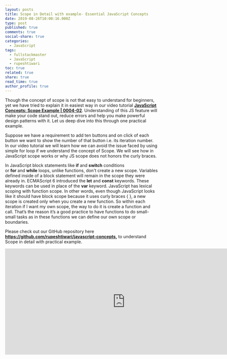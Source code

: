 ```yaml
---
layout: posts
title: Scope in Detail with example- Essential JavaScript Concepts
date: 2019-08-26T10:00:16.000Z
type: post
published: true
comments: true
social-share: true
categories:
  - JavaScript
tags:
  - fullstackmaster
  - JavaScript
  - rupeshtiwari
toc: true
related: true
share: true
read_time: true
author_profile: true
---
```


<p>Though the concept of scope is not that easy to understand for beginners, yet we have tried to explain it in easiest way in our video tutorial <a href="https://www.youtube.com/watch?v=0n7XEO6qmeg&amp;list=PLZed_adPqIJoGpa6R2QdJy9RnqmOIy1Qd&amp;index=2" target="_blank" rel="noopener noreferrer"><strong>JavaScript Concepts: Scope Example | 0004-02</strong></a>. Understanding of this JS feature will make your code stand out, reduce errors and help you make powerful design patterns with it. Let us deep dive into this through one practical example.</p>
<p>Suppose we have a requirement to add ten buttons and on click of each button we want to show the number of that button i.e. its iteration number. In our video tutorial we will learn how we can avoid the issue faced by using simple for loop if we understand the concept of Scope. We will see how in JavaScript scope works or why JS scope does not honors the curly braces.</p>
<p>In JavaScript block statements like <strong>if</strong> and <strong>switch</strong> conditions or <strong>for</strong> and <strong>while</strong> loops, unlike functions, don't create a new scope. Variables defined inside of a block statement will remain in the scope they were already in. ECMAScript 6 introduced the <strong>let</strong> and <strong>const</strong> keywords. These keywords can be used in place of the <strong>var</strong> keyword. JavaScript has lexical scoping with function scope. In other words, even though JavaScript looks like it should have block scope because it uses curly braces { }, a new scope is created only when you create a new function. So within each iteration if I want my own scope, the way to do it is create a function and call. That’s the reason it’s a good practice to have functions to do small-small tasks as in these functions we can define our own scope or boundaries.</p>
<p>Please check out our GitHub repository here <strong><a href="https://github.com/rupeshtiwari/javascript-concepts" target="_blank" rel="noopener noreferrer">https://github.com/rupeshtiwari/javascript-concepts</a>,</strong> to understand Scope in detail with practical example.</p>
<p><iframe src="https://www.youtube.com/embed/0n7XEO6qmeg" width="790" height="350" frameborder="0" allowfullscreen="allowfullscreen"><span data-mce-type="bookmark" style="display: inline-block; width: 0px; overflow: hidden; line-height: 0;" class="mce_SELRES_start">﻿</span></iframe></p>
